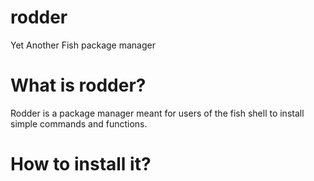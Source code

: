 # rodder
Yet Another Fish package manager

# What is rodder?
Rodder is a package manager meant for users of the fish shell to install simple commands and functions.

# How to install it?

